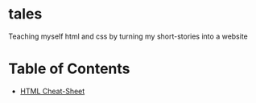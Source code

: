 # tales

Teaching myself html and css by turning my short-stories into a website

# Table of Contents

- [HTML Cheat-Sheet](doc/html-cheatsheet.md)

